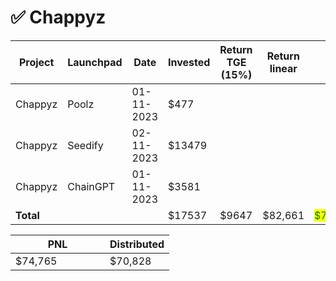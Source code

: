 # ✅ Chappyz



<table data-full-width="true"><thead><tr><th width="141">Project</th><th width="138">Launchpad</th><th width="132">Date</th><th width="114">Invested</th><th width="161">Return TGE (15%)</th><th width="185">Return linear</th><th>PNL</th></tr></thead><tbody><tr><td>Chappyz</td><td>Poolz</td><td>01-11-2023</td><td>$477</td><td></td><td></td><td></td></tr><tr><td>Chappyz</td><td>Seedify</td><td>02-11-2023</td><td>$13479</td><td></td><td></td><td></td></tr><tr><td>Chappyz</td><td>ChainGPT</td><td>01-11-2023</td><td>$3581</td><td></td><td></td><td></td></tr><tr><td><strong>Total</strong></td><td></td><td></td><td>$17537</td><td>$9647</td><td>$82,661</td><td><mark style="color:green;">$74,765</mark></td></tr></tbody></table>

<table data-full-width="true"><thead><tr><th width="135">PNL</th><th>Distributed</th></tr></thead><tbody><tr><td>$74,765</td><td>$70,828</td></tr></tbody></table>
